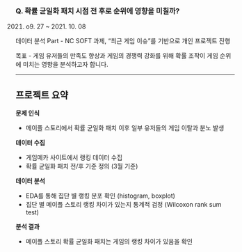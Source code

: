 ### Q. 확률 균일화 패치 시점 전 후로 순위에 영향을 미칠까?

2021. o9. 27 ~ 2021. 10. 08

데이터 분석 Part - NC SOFT 과제, “최근 게임 이슈”를 기반으로 개인 프로젝트 진행

목표 - 게임 유저들의 만족도 향상과 게임의 경쟁력 강화를 위해 확률 조작이 게임 순위에 미치는 영향을 분석하고자 합니다.

---

## **프로젝트 요약**

<aside>

**문제 인식**

- 메이플 스토리에서 확률 균일화 패치 이후 일부 유저들의 게임 이탈과 분노 발생

**데이터 수집**

- 게임메카 사이트에서 랭킹 데이터 수집
- 확률 균일화 패치 전/후 기준 정의 (3월 기준)

**데이터 분석**

- EDA를 통해 집단 별 랭킹 분포 확인 (histogram, boxplot)
- 집단 별 메이플 스토리 랭킹 차이가 있는지 통계적 검정 (Wilcoxon rank sum test)

**분석 결과**

- 메이플 스토리 확률 균일화 패치는 게임의 랭킹 차이가 있음을 확인
</aside>
